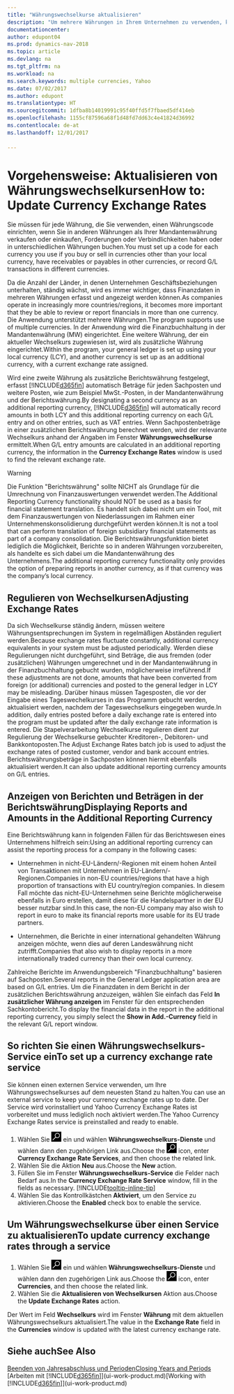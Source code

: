 ```yaml
---
title: "Währungswechselkurse aktualisieren"
description: "Um mehrere Währungen in Ihrem Unternehmen zu verwenden, können Sie einen Code für jede Währung einrichten und einen externen Wechselkursdienst, wie Yahoo verwenden."
documentationcenter: 
author: edupont04
ms.prod: dynamics-nav-2018
ms.topic: article
ms.devlang: na
ms.tgt_pltfrm: na
ms.workload: na
ms.search.keywords: multiple currencies, Yahoo
ms.date: 07/02/2017
ms.author: edupont
ms.translationtype: HT
ms.sourcegitcommit: 1dfba8b14019991c95f40ffd5f7fbaed5df414eb
ms.openlocfilehash: 1155cf87596a68f1d48fd7dd63c4e41824d36992
ms.contentlocale: de-at
ms.lasthandoff: 12/01/2017

---
```

# <a name="how-to-update-currency-exchange-rates"></a><span data-ttu-id="aad42-103">Vorgehensweise: Aktualisieren von Währungswechselkursen</span><span class="sxs-lookup"><span data-stu-id="aad42-103">How to: Update Currency Exchange Rates</span></span>
<span data-ttu-id="aad42-104">Sie müssen für jede Währung, die Sie verwenden, einen Währungscode einrichten, wenn Sie in anderen Währungen als Ihrer Mandantenwährung verkaufen oder einkaufen, Forderungen oder Verbindlichkeiten haben oder in unterschiedlichen Währungen buchen.</span><span class="sxs-lookup"><span data-stu-id="aad42-104">You must set up a code for each currency you use if you buy or sell in currencies other than your local currency, have receivables or payables in other currencies, or record G/L transactions in different currencies.</span></span>  

<span data-ttu-id="aad42-105">Da die Anzahl der Länder, in denen Unternehmen Geschäftsbeziehungen unterhalten, ständig wächst, wird es immer wichtiger, dass Finanzdaten in mehreren Währungen erfasst und angezeigt werden können.</span><span class="sxs-lookup"><span data-stu-id="aad42-105">As companies operate in increasingly more countries/regions, it becomes more important that they be able to review or report financials in more than one currency.</span></span> <span data-ttu-id="aad42-106">Die Anwendung unterstützt mehrere Währungen.</span><span class="sxs-lookup"><span data-stu-id="aad42-106">The program supports use of multiple currencies.</span></span> <span data-ttu-id="aad42-107">In der Anwendung wird die Finanzbuchhaltung in der Mandantenwährung (MW) eingerichtet. Eine weitere Währung, der ein aktueller Wechselkurs zugewiesen ist, wird als zusätzliche Währung eingerichtet.</span><span class="sxs-lookup"><span data-stu-id="aad42-107">Within the program, your general ledger is set up using your local currency (LCY), and another currency is set up as an additional currency, with a current exchange rate assigned.</span></span>  

 <span data-ttu-id="aad42-108">Wird eine zweite Währung als zusätzliche Berichtswährung festgelegt, erfasst [!INCLUDE[d365fin](includes/d365fin_md.md)] automatisch Beträge für jeden Sachposten und weitere Posten, wie zum Beispiel MwSt.-Posten, in der Mandantenwährung und der Berichtswährung.</span><span class="sxs-lookup"><span data-stu-id="aad42-108">By designating a second currency as an additional reporting currency, [!INCLUDE[d365fin](includes/d365fin_md.md)] will automatically record amounts in both LCY and this additional reporting currency on each G/L entry and on other entries, such as VAT entries.</span></span> <span data-ttu-id="aad42-109">Wenn Sachpostenbeträge in einer zusätzlichen Berichtswährung berechnet werden, wird der relevante Wechselkurs anhand der Angaben im Fenster **Währungswechselkurse** ermittelt.</span><span class="sxs-lookup"><span data-stu-id="aad42-109">When G/L entry amounts are calculated in an additional reporting currency, the information in the **Currency Exchange Rates** window is used to find the relevant exchange rate.</span></span>  

> [!WARNING]  
>  <span data-ttu-id="aad42-110">Die Funktion "Berichtswährung" sollte NICHT als Grundlage für die Umrechnung von Finanzauswertungen verwendet werden.</span><span class="sxs-lookup"><span data-stu-id="aad42-110">The Additional Reporting Currency functionality should NOT be used as a basis for financial statement translation.</span></span> <span data-ttu-id="aad42-111">Es handelt sich dabei nicht um ein Tool, mit dem Finanzauswertungen von Niederlassungen im Rahmen einer Unternehmenskonsolidierung durchgeführt werden können.</span><span class="sxs-lookup"><span data-stu-id="aad42-111">It is not a tool that can perform translation of foreign subsidiary financial statements as part of a company consolidation.</span></span> <span data-ttu-id="aad42-112">Die Berichtswährungsfunktion bietet lediglich die Möglichkeit, Berichte so in anderen Währungen vorzubereiten, als handelte es sich dabei um die Mandantenwährung des Unternehmens.</span><span class="sxs-lookup"><span data-stu-id="aad42-112">The additional reporting currency functionality only provides the option of preparing reports in another currency, as if that currency was the company’s local currency.</span></span>

## <a name="adjusting-exchange-rates"></a><span data-ttu-id="aad42-113">Regulieren von Wechselkursen</span><span class="sxs-lookup"><span data-stu-id="aad42-113">Adjusting Exchange Rates</span></span>  
<span data-ttu-id="aad42-114">Da sich Wechselkurse ständig ändern, müssen weitere Währungsentsprechungen im System in regelmäßigen Abständen reguliert werden.</span><span class="sxs-lookup"><span data-stu-id="aad42-114">Because exchange rates fluctuate constantly, additional currency equivalents in your system must be adjusted periodically.</span></span> <span data-ttu-id="aad42-115">Werden diese Regulierungen nicht durchgeführt, sind Beträge, die aus fremden (oder zusätzlichen) Währungen umgerechnet und in der Mandantenwährung in der Finanzbuchhaltung gebucht wurden, möglicherweise irreführend.</span><span class="sxs-lookup"><span data-stu-id="aad42-115">If these adjustments are not done, amounts that have been converted from foreign (or additional) currencies and posted to the general ledger in LCY may be misleading.</span></span> <span data-ttu-id="aad42-116">Darüber hinaus müssen Tagesposten, die vor der Eingabe eines Tageswechelkurses in das Programm gebucht werden, aktualisiert werden, nachdem der Tageswechselkurs eingegeben wurde.</span><span class="sxs-lookup"><span data-stu-id="aad42-116">In addition, daily entries posted before a daily exchange rate is entered into the program must be updated after the daily exchange rate information is entered.</span></span> <span data-ttu-id="aad42-117">Die Stapelverarbeitung  Wechselkurse regulieren dient zur Regulierung der Wechselkurse gebuchter Kreditoren-, Debitoren- und Bankkontoposten.</span><span class="sxs-lookup"><span data-stu-id="aad42-117">The Adjust Exchange Rates batch job is used to adjust the exchange rates of posted customer, vendor and bank account entries.</span></span> <span data-ttu-id="aad42-118">Berichtswährungsbeträge in Sachposten können hiermit ebenfalls aktualisiert werden.</span><span class="sxs-lookup"><span data-stu-id="aad42-118">It can also update additional reporting currency amounts on G/L entries.</span></span>  

## <a name="displaying-reports-and-amounts-in-the-additional-reporting-currency"></a><span data-ttu-id="aad42-119">Anzeigen von Berichten und Beträgen in der Berichtswährung</span><span class="sxs-lookup"><span data-stu-id="aad42-119">Displaying Reports and Amounts in the Additional Reporting Currency</span></span>  
<span data-ttu-id="aad42-120">Eine Berichtswährung kann in folgenden Fällen für das Berichtswesen eines Unternehmens hilfreich sein:</span><span class="sxs-lookup"><span data-stu-id="aad42-120">Using an additional reporting currency can assist the reporting process for a company in the following cases:</span></span>  

- <span data-ttu-id="aad42-121">Unternehmen in nicht-EU-Ländern/-Regionen mit einem hohen Anteil von Transaktionen mit Unternehmen in EU-Ländern/-Regionen.</span><span class="sxs-lookup"><span data-stu-id="aad42-121">Companies in non-EU countries/regions that have a high proportion of transactions with EU country/region companies.</span></span> <span data-ttu-id="aad42-122">In diesem Fall möchte das nicht-EU-Unternehmen seine Berichte möglicherweise ebenfalls in Euro erstellen, damit diese für die Handelspartner in der EU besser nutzbar sind.</span><span class="sxs-lookup"><span data-stu-id="aad42-122">In this case, the non-EU company may also wish to report in euro to make its financial reports more usable for its EU trade partners.</span></span>  

- <span data-ttu-id="aad42-123">Unternehmen, die Berichte in einer international gehandelten Währung anzeigen möchte, wenn dies auf deren Landeswährung nicht zutrifft.</span><span class="sxs-lookup"><span data-stu-id="aad42-123">Companies that also wish to display reports in a more internationally traded currency than their own local currency.</span></span>  

<span data-ttu-id="aad42-124">Zahlreiche Berichte im Anwendungsbereich "Finanzbuchhaltung" basieren auf Sachposten.</span><span class="sxs-lookup"><span data-stu-id="aad42-124">Several reports in the General Ledger application area are based on G/L entries.</span></span> <span data-ttu-id="aad42-125">Um die Finanzdaten in dem Bericht in der zusätzlichen Berichtswährung anzuzeigen, wählen Sie einfach das Feld **In zusätzlicher Währung anzeigen** im Fenster für den entsprechenden Sachkontobericht.</span><span class="sxs-lookup"><span data-stu-id="aad42-125">To display the financial data in the report in the additional reporting currency, you simply select the **Show in Add.-Currency** field in the relevant G/L report window.</span></span>  

## <a name="to-set-up-a-currency-exchange-rate-service"></a><span data-ttu-id="aad42-126">So richten Sie einen Währungswechselkurs-Service ein</span><span class="sxs-lookup"><span data-stu-id="aad42-126">To set up a currency exchange rate service</span></span>
<span data-ttu-id="aad42-127">Sie können einen externen Service verwenden, um Ihre Währungswechselkurses auf dem neuesten Stand zu halten.</span><span class="sxs-lookup"><span data-stu-id="aad42-127">You can use an external service to keep your currency exchange rates up to date.</span></span> <span data-ttu-id="aad42-128">Der Service wird vorinstalliert und Yahoo Currency Exchange Rates ist vorbereitet und muss lediglich noch aktiviert werden.</span><span class="sxs-lookup"><span data-stu-id="aad42-128">The Yahoo Currency Exchange Rates service is preinstalled and ready to enable.</span></span>

1. <span data-ttu-id="aad42-129">Wählen Sie ![Nach Seite oder Bericht suchen](media/ui-search/search_small.png "Nach Seite oder Bericht suchen") ein und wählen **Währungswechselkurs-Dienste** und wählen dann den zugehörigen Link aus.</span><span class="sxs-lookup"><span data-stu-id="aad42-129">Choose the ![Search for Page or Report](media/ui-search/search_small.png "Search for Page or Report icon") icon, enter **Currency Exchange Rate Services**, and then choose the related link.</span></span>
2. <span data-ttu-id="aad42-130">Wählen Sie die Aktion **Neu** aus.</span><span class="sxs-lookup"><span data-stu-id="aad42-130">Choose the **New** action.</span></span>
3. <span data-ttu-id="aad42-131">Füllen Sie im Fenster **Währungswechselkurs-Service** die Felder nach Bedarf aus.</span><span class="sxs-lookup"><span data-stu-id="aad42-131">In the **Currency Exchange Rate Service** window, fill in the fields as necessary.</span></span> [!INCLUDE[tooltip-inline-tip](includes/tooltip-inline-tip_md.md)]
4. <span data-ttu-id="aad42-132">Wählen Sie das Kontrollkästchen **Aktiviert**, um den Service zu aktivieren.</span><span class="sxs-lookup"><span data-stu-id="aad42-132">Choose the **Enabled** check box to enable the service.</span></span>

## <a name="to-update-currency-exchange-rates-through-a-service"></a><span data-ttu-id="aad42-133">Um Währungswechselkurse über einen Service zu aktualisieren</span><span class="sxs-lookup"><span data-stu-id="aad42-133">To update currency exchange rates through a service</span></span>
1. <span data-ttu-id="aad42-134">Wählen Sie ![Nach Seite oder Bericht suchen](media/ui-search/search_small.png "Nach Seite oder Bericht suchen") ein und wählen **Währungswechselkurs-Dienste** und wählen dann den zugehörigen Link aus.</span><span class="sxs-lookup"><span data-stu-id="aad42-134">Choose the ![Search for Page or Report](media/ui-search/search_small.png "Search for Page or Report icon") icon, enter **Currencies**, and then choose the related link.</span></span>
2. <span data-ttu-id="aad42-135">Wählen Sie die **Aktualisieren von Wechselkursen** Aktion aus.</span><span class="sxs-lookup"><span data-stu-id="aad42-135">Choose the **Update Exchange Rates** action.</span></span>

<span data-ttu-id="aad42-136">Der Wert im Feld **Wechselkurs** wird im Fenster **Währung** mit dem aktuellen Währungswechselkurs aktualisiert.</span><span class="sxs-lookup"><span data-stu-id="aad42-136">The value in the **Exchange Rate** field in the **Currencies** window is updated with the latest currency exchange rate.</span></span>

## <a name="see-also"></a><span data-ttu-id="aad42-137">Siehe auch</span><span class="sxs-lookup"><span data-stu-id="aad42-137">See Also</span></span>
[<span data-ttu-id="aad42-138">Beenden von Jahresabschluss und Perioden</span><span class="sxs-lookup"><span data-stu-id="aad42-138">Closing Years and Periods</span></span>](year-close-years-periods.md)  
<span data-ttu-id="aad42-139">[Arbeiten mit [!INCLUDE[d365fin](includes/d365fin_md.md)]](ui-work-product.md)</span><span class="sxs-lookup"><span data-stu-id="aad42-139">[Working with [!INCLUDE[d365fin](includes/d365fin_md.md)]](ui-work-product.md)</span></span>

